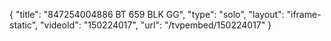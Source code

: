 {
    "title": "847254004886 BT 659 BLK GG",
    "type": "solo",
    "layout": "iframe-static",
    "videoId": "150224017",
    "url": "\/tvpembed\/150224017"
}